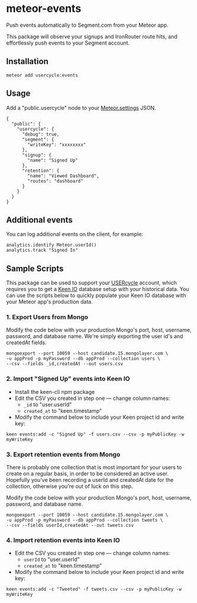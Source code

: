 meteor-events
==============

Push events automatically to Segment.com from your Meteor app.

This package will observe your signups and IronRouter route hits, and
effortlessly push events to your Segment account.

## Installation

`meteor add usercycle:events`

## Usage

Add a "public.usercycle" node to your [Meteor.settings](http://docs.meteor.com/#/full/meteor_settings) JSON.

```
{
  "public": {
    "usercycle": {
      "debug": true,
      "segment": {
        "writeKey": "xxxxxxxx"
      },
      "signup": {
        "name": "Signed Up"
      },
      "retention": {
        "name": "Viewed Dashboard",
        "routes": "dashboard"
      }
    }
  }
}
```

## Additional events

You can log additional events on the client, for example:

```
analytics.identify Meteor.userId()
analytics.track "Signed In"
```

## Sample Scripts

This package can be used to support your [USERcycle](https://usercycle.com) account,
which requires you to get a [Keen IO](https://keen.io/) database setup with your
historical data. You can use the scripts below to quickly populate your Keen IO
database with your Meteor app's production data.

### 1. Export Users from Mongo

Modify the code below with your production Mongo's port, host, username, password, and database name. We're simply exporting the user id's and createdAt fields.

```
mongoexport --port 10059 --host candidate.15.mongolayer.com \
-u appProd -p myPassword --db appProd --collection users \
--csv --fields _id,createdAt --out users.csv
```

### 2. Import "Signed Up" events into Keen IO

* Install the keen-cli npm package
* Edit the CSV you created in step one — change column names:
  * `_id` to "user.userId"
  * `created_at` to "keen.timestamp"
* Modify the command below to include your Keen project id and write key:

```
keen events:add -c "Signed Up" -f users.csv --csv -p myPublicKey -w myWriteKey
```

### 3. Export retention events from Mongo

There is probably one collection that is most important for your users to create on a regular basis, in order to be considered an active user. Hopefully you've been recording a userId and createdAt date for the collection, otherwise you're out of luck on this step.

Modify the code below with your production Mongo's port, host, username, password, and database name.

```
mongoexport --port 10059 --host candidate.15.mongolayer.com \
-u appProd -p myPassword --db appProd --collection tweets \
--csv --fields userId,createdAt --out tweets.csv
```

### 4. Import retention events into Keen IO

* Edit the CSV you created in step one — change column names:
  * `userId` to "user.userId"
  * `created_at` to "keen.timestamp"
* Modify the command below to include your Keen project id and write key:

```
keen events:add -c "Tweeted" -f tweets.csv --csv -p myPublicKey -w myWriteKey
```
